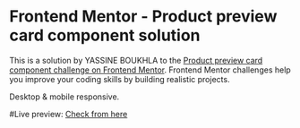 # Frontend Mentor - Product preview card component solution

This is a solution by YASSINE BOUKHLA to the [Product preview card component challenge on Frontend Mentor](https://www.frontendmentor.io/challenges/product-preview-card-component-GO7UmttRfa). Frontend Mentor challenges help you improve your coding skills by building realistic projects.

Desktop & mobile responsive.

#Live preview:
[Check from here](https://yassineboukhla.github.io/product-preview-card)
